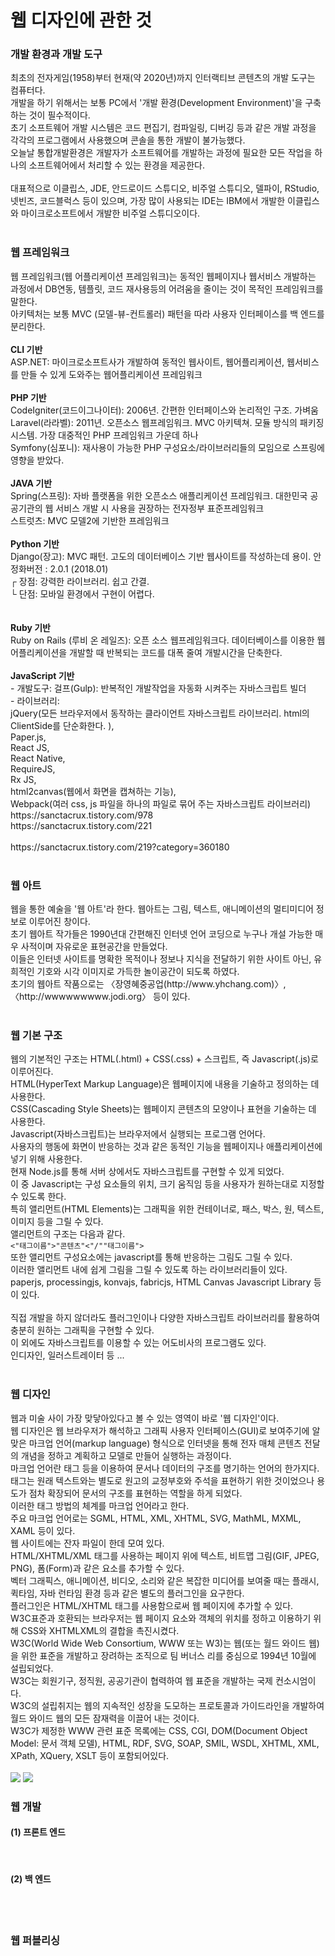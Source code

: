 <h1>웹 디자인에 관한 것</h1>
<h3>개발 환경과 개발 도구</h3>
최초의 전자게임(1958)부터 현재(약 2020년)까지 인터랙티브 콘텐츠의 개발 도구는 컴퓨터다. <br>
개발을 하기 위해서는 보통 PC에서 '개발 환경(Development Environment)'을 구축하는 것이 필수적이다. <br>
초기 소프트웨어 개발 시스템은 코드 편집기, 컴파일링, 디버깅 등과 같은 개발 과정을 각각의 프로그램에서 사용했으며 콘솔을 통한 개발이 불가능했다. <br>
오늘날 통합개발환경은 개발자가 소프트웨어를 개발하는 과정에 필요한 모든 작업을 하나의 소프트웨어에서 처리할 수 있는 환경을 제공한다. <br>
<br>
대표적으로 이클립스, JDE, 안드로이드 스튜디오, 비주얼 스튜디오, 델파이, RStudio, 넷빈즈, 코드블럭스 등이 있으며, 가장 많이 사용되는 IDE는 IBM에서 개발한 이클립스와 마이크로소프트에서 개발한 비주얼 스튜디오이다. <br>
<br>
<h3>웹 프레임워크</h3>
웹 프레임워크(웹 어플리케이션 프레임워크)는 동적인 웹페이지나 웹서비스 개발하는 과정에서 DB연동, 템플릿, 코드 재사용등의 어려움을 줄이는 것이 목적인 프레임워크를 말한다. <br> 
아키텍처는 보통 MVC (모델-뷰-컨트롤러) 패턴을 따라 사용자 인터페이스를 백 엔드를 분리한다. <br>
<br>
<b>CLI 기반</b><br>
ASP.NET: 마이크로소프트사가 개발하여 동적인 웹사이트, 웹어플리케이션, 웹서비스를 만들 수 있게 도와주는 웹어플리케이션 프레임워크<br>
<br>
<b>PHP 기반</b><br>
CodeIgniter(코드이그나이터): 2006년. 간편한 인터페이스와 논리적인 구조. 가벼움<br>
Laravel(라라벨): 2011년. 오픈소스 웹프레임워크. MVC 아키텍쳐. 모듈 방식의 패키징 시스템. 가장 대중적인 PHP 프레임워크 가운데 하나<br>
Symfony(심포니): 재사용이 가능한 PHP 구성요소/라이브러리들의 모임으로 스프링에 영향을 받았다.<br>
<br>
<b>JAVA 기반</b><br>
Spring(스프링): 자바 플랫폼을 위한 오픈소스 애플리케이션 프레임워크. 대한민국 공공기관의 웹 서비스 개발 시 사용을 권장하는 전자정부 표준프레임워크<br>
스트럿츠: MVC 모델2에 기반한 프레임워크<br>
<br>
<b>Python 기반</b><br>
Django(장고): MVC 패턴. 고도의 데이터베이스 기반 웹사이트를 작성하는데 용이. 안정화버전 : 2.0.1 (2018.01)<br>
┌ 장점: 강력한 라이브러리. 쉽고 간결. <br>
└ 단점: 모바일 환경에서 구현이 어렵다. <br><br>
<br>
<b>Ruby 기반</b><br>
Ruby on Rails (루비 온 레일즈): 오픈 소스 웹프레임워크다. 데이터베이스를 이용한 웹 어플리케이션을 개발할 때 반복되는 코드를 대폭 줄여 개발시간을 단축한다. <br>
<br>
<b>JavaScript 기반</b><br>
- 개발도구: 걸프(Gulp): 반복적인 개발작업을 자동화 시켜주는 자바스크립트 빌더<br>
- 라이브러리: <br>
jQuery(모든 브라우저에서 동작하는 클라이언트 자바스크립트 라이브러리. html의 ClientSide를 단순화한다. ), <br>
Paper.js, <br>
React JS, <br>
React Native, <br>
RequireJS, <br>
Rx JS, <br>
html2canvas(웹에서 화면을 캡쳐하는 기능), <br>
Webpack(여러 css, js 파일을 하나의 파일로 묶어 주는 자바스크립트 라이브러리)<br>
https://sanctacrux.tistory.com/978<br>
https://sanctacrux.tistory.com/221<br><br>
https://sanctacrux.tistory.com/219?category=360180<br>
<br>
<h3>웹 아트</h3>
웹을 통한 예술을 '웹 아트'라 한다. 웹아트는 그림, 텍스트, 애니메이션의 멀티미디어 정보로 이루어진 창이다. <br>
초기 웹아트 작가들은 1990년대 간편해진 인터넷 언어 코딩으로 누구나 개설 가능한 매우 사적이며 자유로운 표현공간을 만들었다. <br>
이들은 인터넷 사이트를 명확한 목적이나 정보나 지식을 전달하기 위한 사이트 아닌, 유희적인 기호와 시각 이미지로 가득한 놀이공간이 되도록 하였다. <br>
초기의 웹아트 작품으로는 〈장영혜중공업(http://www.yhchang.com)〉, 〈http://wwwwwwwww.jodi.org〉 등이 있다. <br>
<br>
<h3>웹 기본 구조</h3>
웹의 기본적인 구조는 HTML(.html) + CSS(.css) + 스크립트, 즉 Javascript(.js)로 이루어진다. <br>
HTML(HyperText Markup Language)은 웹페이지에 내용을 기술하고 정의하는 데 사용한다. <br>
CSS(Cascading Style Sheets)는 웹페이지 콘텐츠의 모양이나 표현을 기술하는 데 사용한다. <br>
Javascript(자바스크립트)는 브라우저에서 실행되는 프로그램 언어다. <br>
사용자의 행동에 화면이 반응하는 것과 같은 동적인 기능을 웹페이지나 애플리케이션에 넣기 위해 사용한다. <br>
현재 Node.js를 통해 서버 상에서도 자바스크립트를 구현할 수 있게 되었다. <br>
이 중 Javascript는 구성 요소들의 위치, 크기 움직임 등을 사용자가 원하는대로 지정할 수 있도록 한다. <br>
특히 앨리먼트(HTML Elements)는 그래픽을 위한 컨테이너로, 패스, 박스, 원, 텍스트, 이미지 등을 그릴 수 있다. <br>
앨리먼트의 구조는 다음과 같다. <br>
<code><"태그이름">"콘텐츠"<"/""태그이름"></code>
<br>
또한 앨리먼트 구성요소에는 javascript를 통해 반응하는 그림도 그릴 수 있다. <br>
이러한 앨리먼트 내에 쉽게 그림을 그릴 수 있도록 하는 라이브러리들이 있다. <br>
paperjs, processingjs, konvajs, fabricjs, HTML Canvas Javascript Library 등이 있다. <br>
<br>
직접 개발을 하지 않더라도 플러그인이나 다양한 자바스크립트 라이브러리를 활용하여 충분히 원하는 그래픽을 구현할 수 있다. <br>
이 외에도 자바스크립트를 이용할 수 있는 어도비사의 프로그램도 있다. <br>
인디자인, 일러스트레이터 등 ... <br>
<br>
<h3>웹 디자인</h3>
웹과 미술 사이 가장 맞닿아있다고 볼 수 있는 영역이 바로 '웹 디자인'이다. <br>
웹 디자인은 웹 브라우저가 해석하고 그래픽 사용자 인터페이스(GUI)로 보여주기에 알맞은 마크업 언어(markup language) 형식으로 인터넷을 통해 전자 매체 콘텐츠 전달의 개념을 정하고 계획하고 모델로 만들어 실행하는 과정이다. <br>
마크업 언어란 태그 등을 이용하여 문서나 데이터의 구조를 명기하는 언어의 한가지다. <br>
태그는 원래 텍스트와는 별도로 원고의 교정부호와 주석을 표현하기 위한 것이었으나 용도가 점차 확장되어 문서의 구조를 표현하는 역할을 하게 되었다. <br>
이러한 태그 방법의 체계를 마크업 언어라고 한다. <br>
주요 마크업 언어로는 SGML, HTML, XML, XHTML, SVG, MathML, MXML, XAML 등이 있다. <br>
웹 사이트에는 잔자 파일이 한데 모여 있다. <br>
HTML/XHTML/XML 태그를 사용하는 페이지 위에 텍스트, 비트맵 그림(GIF, JPEG, PNG), 폼(Form)과 같은 요소를 추가할 수 있다. <br>
벡터 그래픽스, 애니메이션, 비디오, 소리와 같은 복잡한 미디어를 보여줄 때는 플래시, 퀵타임, 자바 런타임 환경 등과 같은 별도의 플러그인을 요구한다. <br>
플러그인은 HTML/XHTML 태그를 사용함으로써 웹 페이지에 추가할 수 있다. <br>
W3C표준과 호환되는 브라우저는 웹 페이지 요소와 객체의 위치를 정하고 이용하기 위해 CSS와 XHTMLXML의 결합을 촉진시켰다. <br>
W3C(World Wide Web Consortium, WWW 또는 W3)는 웹(또는 월드 와이드 웹)을 위한 표준을 개발하고 장려하는 조직으로 팀 버너스 리를 중심으로 1994년 10월에 설립되었다. <br>
W3C는 회원기구, 정직원, 공공기관이 협력하여 웹 표준을 개발하는 국제 컨소시엄이다. <br>
W3C의 설립취지는 웹의 지속적인 성장을 도모하는 프로토콜과 가이드라인을 개발하여 월드 와이드 웹의 모든 잠재력을 이끌어 내는 것이다. <br>
W3C가 제정한 WWW 관련 표준 목록에는 CSS, CGI, DOM(Document Object Model: 문서 객체 모델), HTML, RDF, SVG, SOAP, SMIL, WSDL, XHTML, XML, XPath, XQuery, XSLT 등이 포함되어있다. <br>
<br>
<img src="https://upload.wikimedia.org/wikipedia/commons/thumb/5/5a/DOM-model.svg/640px-DOM-model.svg.png">
<img src="https://upload.wikimedia.org/wikipedia/commons/thumb/8/84/HTML.svg/320px-HTML.svg.png">
<br>
<h3>웹 개발</h3>
<h4>(1) 프론트 엔드</h4>
  <br>
<h4>(2) 백 엔드</h4>
  <br>
<br>
<h3>웹 퍼블리싱</h3>
<br>
